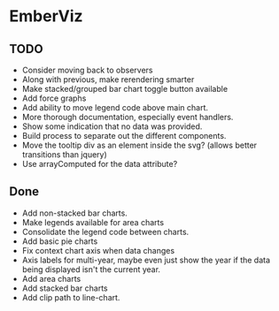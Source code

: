EmberViz
========

TODO
-----
- Consider moving back to observers
- Along with previous, make rerendering smarter
- Make stacked/grouped bar chart toggle button available
- Add force graphs
- Add ability to move legend code above main chart.
- More thorough documentation, especially event handlers.
- Show some indication that no data was provided.
- Build process to separate out the different components.
- Move the tooltip div as an element inside the svg? (allows better transitions
    than jquery)
- Use arrayComputed for the data attribute?

Done
----
- Add non-stacked bar charts.
- Make legends available for area charts
- Consolidate the legend code between charts.
- Add basic pie charts
- Fix context chart axis when data changes
- Axis labels for multi-year, maybe even just show the year if the data being
    displayed isn't the current year.
- Add area charts
- Add stacked bar charts
- Add clip path to line-chart.
